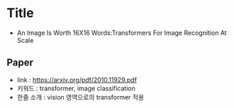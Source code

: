 ﻿# Title
- An Image Is Worth 16X16 Words:Transformers For Image Recognition At Scale

## Paper

- link : https://arxiv.org/pdf/2010.11929.pdf
- 키워드 : transformer, image classification
- 한줄 소개 : vision 영역으로의 transformer 적용
